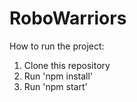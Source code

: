 # RoboWarriors
How to run the project: 
 1. Clone this repository
 2. Run 'npm install'
 3. Run 'npm start'
